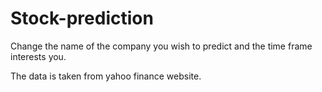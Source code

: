 # Stock-prediction

Change the name of the company you wish to predict and the time frame interests you.

The data is taken from yahoo finance website.
